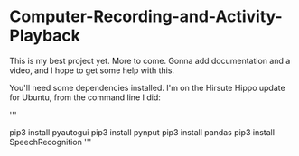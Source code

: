 # Computer-Recording-and-Activity-Playback
This is my best project yet. More to come. Gonna add documentation and a video, and I hope to get some help with this.

You'll need some dependencies installed. I'm on the Hirsute Hippo update for Ubuntu, from the command line I did:

'''

pip3 install pyautogui
pip3 install pynput
pip3 install pandas
pip3 install SpeechRecognition
'''



